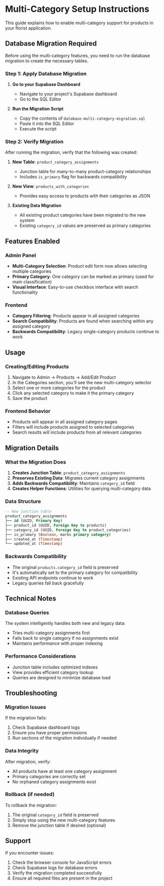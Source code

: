 # Multi-Category Setup Instructions

This guide explains how to enable multi-category support for products in your florist application.

## Database Migration Required

Before using the multi-category features, you need to run the database migration to create the necessary tables.

### Step 1: Apply Database Migration

1. **Go to your Supabase Dashboard**

   - Navigate to your project's Supabase dashboard
   - Go to the SQL Editor

2. **Run the Migration Script**
   - Copy the contents of `database-multi-category-migration.sql`
   - Paste it into the SQL Editor
   - Execute the script

### Step 2: Verify Migration

After running the migration, verify that the following was created:

1. **New Table**: `product_category_assignments`

   - Junction table for many-to-many product-category relationships
   - Includes `is_primary` flag for backwards compatibility

2. **New View**: `products_with_categories`

   - Provides easy access to products with their categories as JSON

3. **Existing Data Migration**
   - All existing product categories have been migrated to the new system
   - Existing `category_id` values are preserved as primary categories

## Features Enabled

### Admin Panel

- **Multi-Category Selection**: Product edit form now allows selecting multiple categories
- **Primary Category**: One category can be marked as primary (used for main classification)
- **Visual Interface**: Easy-to-use checkbox interface with search functionality

### Frontend

- **Category Filtering**: Products appear in all assigned categories
- **Search Compatibility**: Products are found when searching within any assigned category
- **Backwards Compatibility**: Legacy single-category products continue to work

## Usage

### Creating/Editing Products

1. Navigate to Admin → Products → Add/Edit Product
2. In the Categories section, you'll see the new multi-category selector
3. Select one or more categories for the product
4. Click any selected category to make it the primary category
5. Save the product

### Frontend Behavior

- Products will appear in all assigned category pages
- Filters will include products assigned to selected categories
- Search results will include products from all relevant categories

## Migration Details

### What the Migration Does

1. **Creates Junction Table**: `product_category_assignments`
2. **Preserves Existing Data**: Migrates current category assignments
3. **Adds Backwards Compatibility**: Maintains `category_id` field
4. **Creates Helper Functions**: Utilities for querying multi-category data

### Data Structure

```sql
-- New junction table
product_category_assignments
├── id (UUID, Primary Key)
├── product_id (UUID, Foreign Key to products)
├── category_id (UUID, Foreign Key to product_categories)
├── is_primary (Boolean, marks primary category)
├── created_at (Timestamp)
└── updated_at (Timestamp)
```

### Backwards Compatibility

- The original `products.category_id` field is preserved
- It's automatically set to the primary category for compatibility
- Existing API endpoints continue to work
- Legacy queries fall back gracefully

## Technical Notes

### Database Queries

The system intelligently handles both new and legacy data:

- Tries multi-category assignments first
- Falls back to single category if no assignments exist
- Maintains performance with proper indexing

### Performance Considerations

- Junction table includes optimized indexes
- View provides efficient category lookup
- Queries are designed to minimize database load

## Troubleshooting

### Migration Issues

If the migration fails:

1. Check Supabase dashboard logs
2. Ensure you have proper permissions
3. Run sections of the migration individually if needed

### Data Integrity

After migration, verify:

- All products have at least one category assignment
- Primary categories are correctly set
- No orphaned category assignments exist

### Rollback (if needed)

To rollback the migration:

1. The original `category_id` field is preserved
2. Simply stop using the new multi-category features
3. Remove the junction table if desired (optional)

## Support

If you encounter issues:

1. Check the browser console for JavaScript errors
2. Check Supabase logs for database errors
3. Verify the migration completed successfully
4. Ensure all required files are present in the project
